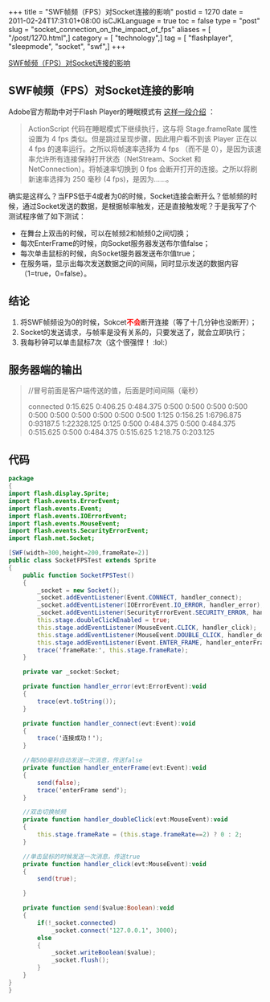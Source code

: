 +++
title = "SWF帧频（FPS）对Socket连接的影响"
postid = 1270
date = 2011-02-24T17:31:01+08:00
isCJKLanguage = true
toc = false
type = "post"
slug = "socket_connection_on_the_impact_of_fps"
aliases = [ "/post/1270.html",]
category = [ "technology",]
tag = [ "flashplayer", "sleepmode", "socket", "swf",]
+++


[SWF帧频（FPS）对Socket连接的影响](https://blog.zengrong.net/post/1270.html)

## SWF帧频（FPS）对Socket连接的影响

Adobe官方帮助中对于Flash Player的睡眠模式有 [这样一段介绍][1] ：

> ActionScript 代码在睡眠模式下继续执行，这与将 Stage.frameRate 属性设置为 4 fps 类似。但是跳过呈现步骤，因此用户看不到该 Player 正在以 4 fps 的速率运行。之所以将帧速率选择为 4 fps （而不是 0），是因为该速率允许所有连接保持打开状态（NetStream、Socket 和 NetConnection）。将帧速率切换到 0 fps 会断开打开的连接。之所以将刷新速率选择为 250 毫秒 (4 fps)，是因为……。

确实是这样么？当FPS低于4或者为0的时候，Socket连接会断开么？低帧频的时候，通过Socket发送的数据，是根据帧率触发，还是直接触发呢？于是我写了个测试程序做了如下测试：

- 在舞台上双击的时候，可以在帧频2和帧频0之间切换；
- 每次EnterFrame的时候，向Socket服务器发送布尔值false；
- 每次单击鼠标的时候，向Socket服务器发送布尔值true；
- 在服务端，显示出每次发送数据之间的间隔，同时显示发送的数据内容（1=true，0=false）。

<!--more-->

## 结论

1. 将SWF帧频设为0的时候，Sokcet<strong><span style="color: #ff0000;">不会</span></strong>断开连接（等了十几分钟也没断开）；
1. Socket的发送请求，与帧率是没有关系的，只要发送了，就会立即执行；
1. 我每秒钟可以单击鼠标7次（这个很强悍！ :lol:）

## 服务器端的输出

>//冒号前面是客户端传送的值，后面是时间间隔（毫秒）
>
>connected
>0:15.625
>0:406.25
>0:484.375
>0:500
>0:500
>0:500
>0:500
>0:500
>0:500
>0:500
>0:500
>0:500
>0:500
>1:125
>0:156.25
>1:6796.875
>0:93187.5
>1:22328.125
>0:125
>0:500
>0:484.375
>0:500
>0:484.375
>0:515.625
>0:500
>0:484.375
>0:515.625
>1:218.75
>0:203.125

## 代码

``` actionscript
package
{
import flash.display.Sprite;
import flash.events.ErrorEvent;
import flash.events.Event;
import flash.events.IOErrorEvent;
import flash.events.MouseEvent;
import flash.events.SecurityErrorEvent;
import flash.net.Socket;

[SWF(width=300,height=200,frameRate=2)]
public class SocketFPSTest extends Sprite
{
	public function SocketFPSTest()
	{
		_socket = new Socket();
		_socket.addEventListener(Event.CONNECT, handler_connect);
		_socket.addEventListener(IOErrorEvent.IO_ERROR, handler_error);
		_socket.addEventListener(SecurityErrorEvent.SECURITY_ERROR, handler_error);
		this.stage.doubleClickEnabled = true;
		this.stage.addEventListener(MouseEvent.CLICK, handler_click);
		this.stage.addEventListener(MouseEvent.DOUBLE_CLICK, handler_doubleClick);
		this.stage.addEventListener(Event.ENTER_FRAME, handler_enterFrame);
		trace('frameRate:', this.stage.frameRate);
	}

	private var _socket:Socket;

	private function handler_error(evt:ErrorEvent):void
	{
		trace(evt.toString());
	}

	private function handler_connect(evt:Event):void
	{
		trace('连接成功！');
	}

	//每500毫秒自动发送一次消息，传送false
	private function handler_enterFrame(evt:Event):void
	{
		send(false);
		trace('enterFrame send');
	}

	//双击切换帧频
	private function handler_doubleClick(evt:MouseEvent):void
	{
		this.stage.frameRate = (this.stage.frameRate==2) ? 0 : 2;
	}

	//单击鼠标的时候发送一次消息，传送true
	private function handler_click(evt:MouseEvent):void
	{
		send(true);

	}

	private function send($value:Boolean):void
	{
		if(!_socket.connected)
			_socket.connect('127.0.0.1', 3000);
		else
		{
			_socket.writeBoolean($value);
			_socket.flush();
		}
	}
}
}
```

[1]: http://help.adobe.com/zh_CN/as3/mobile/WS4bebcd66a74275c36cfb8137124318eebc6-8000.html#WS4bebcd66a74275c36cfb8137124318eebc6-7fff
